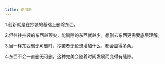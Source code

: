 ```yaml
---
title: 论创新
---
```

1.创新就是在抄袭的基础上删除东西。

2.但往往抄袭的东西越顶尖，能删除的东西就越少，想删去东西更需要底层理解。

3.当一样东西删无可删时，抄袭者无论想增加什么，都会显得多余。

4.东西不会一直删无可删，这种完美会随着时间发展而变得有缝隙。

